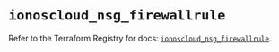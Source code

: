 # `ionoscloud_nsg_firewallrule`

Refer to the Terraform Registry for docs: [`ionoscloud_nsg_firewallrule`](https://registry.terraform.io/providers/ionos-cloud/ionoscloud/6.7.17/docs/resources/nsg_firewallrule).
